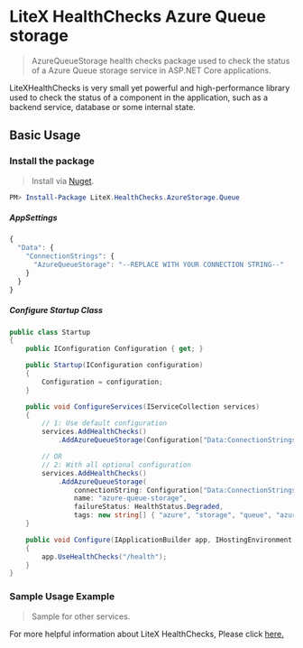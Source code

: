# LiteX HealthChecks Azure Queue storage
> AzureQueueStorage health checks package used to check the status of a Azure Queue storage service in ASP.NET Core applications.

LiteXHealthChecks is very small yet powerful and high-performance library used to check the status of a component in the application, such as a backend service, database or some internal state.


## Basic Usage

### Install the package

> Install via [Nuget](https://www.nuget.org/packages/LiteX.HealthChecks.AzureStorage.Queue/).

```Powershell
PM> Install-Package LiteX.HealthChecks.AzureStorage.Queue
```

##### AppSettings
```js
{  
  "Data": {
    "ConnectionStrings": {
      "AzureQueueStorage": "--REPLACE WITH YOUR CONNECTION STRING--"
    }
  }
}
```

##### Configure Startup Class
```cs
public class Startup
{
    public IConfiguration Configuration { get; }

    public Startup(IConfiguration configuration)
    {
        Configuration = configuration;
    }

    public void ConfigureServices(IServiceCollection services)
    {
        // 1: Use default configuration
        services.AddHealthChecks()
            .AddAzureQueueStorage(Configuration["Data:ConnectionStrings:AzureQueueStorage"]);

        // OR
        // 2: With all optional configuration
        services.AddHealthChecks()
            .AddAzureQueueStorage(
                connectionString: Configuration["Data:ConnectionStrings:AzureQueueStorage"],
                name: "azure-queue-storage",
                failureStatus: HealthStatus.Degraded,
                tags: new string[] { "azure", "storage", "queue", "azure-queue-storage" });
    }

    public void Configure(IApplicationBuilder app, IHostingEnvironment env)
    {
        app.UseHealthChecks("/health");
    }
}
```

### Sample Usage Example
> Sample for other services. 

For more helpful information about LiteX HealthChecks, Please click [here.](https://github.com/a-patel/LiteXHealthChecks#22--configure-startup-class)

